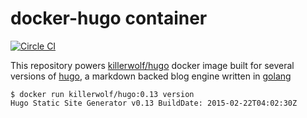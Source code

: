 # docker-hugo container

[![Circle CI](https://circleci.com/gh/killerwolf/docker-hugo/tree/master.svg?style=svg)](https://circleci.com/gh/killerwolf/docker-hugo/tree/master)

This repository powers [killerwolf/hugo](https://registry.hub.docker.com/u/killerwolf/hugo/) docker image built for several versions of [hugo](http://gohugo.io), a markdown backed blog engine written in [golang](https://golang.org)

	$ docker run killerwolf/hugo:0.13 version
	Hugo Static Site Generator v0.13 BuildDate: 2015-02-22T04:02:30Z